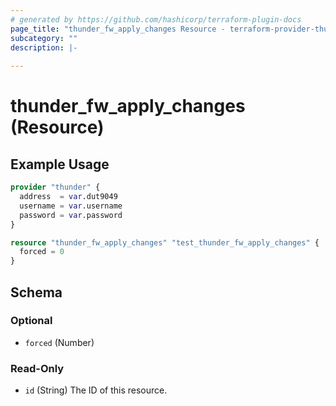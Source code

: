 ```yaml
---
# generated by https://github.com/hashicorp/terraform-plugin-docs
page_title: "thunder_fw_apply_changes Resource - terraform-provider-thunder"
subcategory: ""
description: |-
  
---
```


# thunder_fw_apply_changes (Resource)



## Example Usage

```terraform
provider "thunder" {
  address  = var.dut9049
  username = var.username
  password = var.password
}

resource "thunder_fw_apply_changes" "test_thunder_fw_apply_changes" {
  forced = 0
}
```

<!-- schema generated by tfplugindocs -->
## Schema

### Optional

- `forced` (Number)

### Read-Only

- `id` (String) The ID of this resource.


